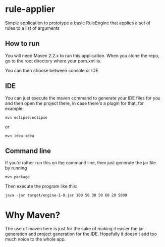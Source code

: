 rule-applier
============

Simple application to prototype a basic RuleEngine that applies a set of rules to a list of arguments

How to run
----------

You will need Maven 2.2.x to run this application.
When you clone the repo, go to the root directory where your pom.xml is.

You can then choose between console or IDE.

IDE
---

You can just execute the maven command to generate your IDE files for you and then open the project there, in case there's a plugin for that, for example:

	mvn eclipse:eclipse

or

	mvn idea:idea

Command line
------------

If you'd rather run this on the command line, then just generate the jar file by running

	mvn package

Then execute the program like this:

	java -jar target/engine-1-0.jar 100 50 30 50 60 20 5000


Why Maven?
==========
The use of maven here is just for the sake of making it easier the jar generation and project generation for the IDE.
Hopefully it doesn't add too much noice to the whole app.